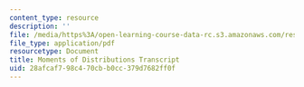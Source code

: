 ```yaml
---
content_type: resource
description: ''
file: /media/https%3A/open-learning-course-data-rc.s3.amazonaws.com/res-tll-004-stem-concept-videos-fall-2013/28afcaf798c470cbb0cc379d7682ff0f_MITRES_TLL-004F13_MmntDist.pdf
file_type: application/pdf
resourcetype: Document
title: Moments of Distributions Transcript
uid: 28afcaf7-98c4-70cb-b0cc-379d7682ff0f
---
```

